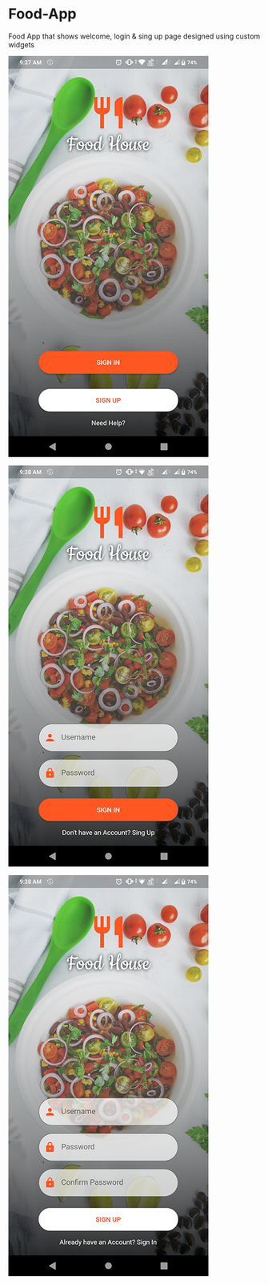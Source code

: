 # Food-App
Food App that shows welcome, login &amp; sing up page designed using custom widgets

![alt text](https://github.com/simpleflutter/Food-App/blob/master/welcome.png?raw=true)



![alt text](https://github.com/simpleflutter/Food-App/blob/master/login.png?raw=true)



![alt text](https://github.com/simpleflutter/Food-App/blob/master/egister.png?raw=true)
